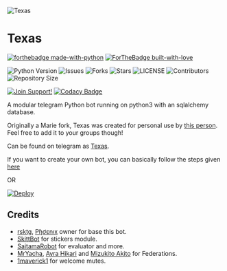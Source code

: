 ![Texas](https://telegra.ph/file/c68682b38f3246c585e38.jpg)

# Texas

[![forthebadge made-with-python](http://ForTheBadge.com/images/badges/made-with-python.svg)](https://www.python.org/)
[![ForTheBadge built-with-love](http://ForTheBadge.com/images/badges/built-with-love.svg)](https://GitHub.com/Skuzzy_xD/)</br>

![Python Version](https://img.shields.io/badge/python-3.9-green?style=for-the-badge&logo=appveyor)
![Issues](https://img.shields.io/github/issues/ChisakiKai/TexasRoboto?style=for-the-badge&logo=appveyor)
![Forks](https://img.shields.io/github/forks/ChisakiKai/TexasRoboto?style=for-the-badge&logo=appveyor)
![Stars](https://img.shields.io/github/stars/ChisakiKai/TexasRoboto?style=for-the-badge&logo=appveyor)
![LICENSE](https://img.shields.io/github/license/ChisakiKai/TexasRoboto?style=for-the-badge&logo=appveyor)
![Contributors](https://img.shields.io/github/contributors/ChisakiKai/TexasRoboto?style=for-the-badge&logo=appveyor)
![Repository Size](https://img.shields.io/github/repo-size/ChisakiKai/TexasRoboto?style=for-the-badge&logo=appveyor)</br>

[![Join Support!](https://img.shields.io/badge/Support%20Chat-ZeroUnion-red)](https://t.me/ZeroBotSupport)
[![Codacy Badge](https://app.codacy.com/project/badge/Grade/059d97518b074730a2a1e4b003e6531d)](https://www.codacy.com/gh/ChisakiKai/TexasRoboto/dashboard?utm_source=github.com&utm_medium=referral&utm_content=ChisakiKai/TexasRoboto&utm_campaign=Badge_Grade)

A modular telegram Python bot running on python3 with an sqlalchemy database.

Originally a Marie fork, Texas was created for personal use by
[this person](https://t.me//Anomaliii). Feel free to add it to your groups
though!

Can be found on telegram as [Texas](https://t.me/TexasArkrobot).

If you want to create your own bot, you can basically follow the steps given
[here](https://github.com/PaulSonOfLars/tgbot/blob/master/README.md)

OR

[![Deploy](https://www.herokucdn.com/deploy/button.svg)](https://heroku.com/deploy?template=https://github.com/ChisakiKai/TexasRoboto.git)

## Credits

- [rsktg](https://github.com/rsktg),
  [Pɧơɛnıх](https://github.com/rsktg/TheRealPhoenixBot) owner for base this bot.
- [SkittBot](https://github.com/skittles9823/SkittBot) for stickers module.
- [SaitamaRobot](https://github.com/AnimeKaizoku/SaitamaRobot) for evaluator and
  more.
- [MrYacha](https://github.com/MrYacha),
  [Ayra Hikari](https://github.com/AyraHikari) and
  [Mizukito Akito](https://github.com/RealAkito) for Federations.
- [1maverick1](https://github.com/1maverick1) for welcome mutes.
